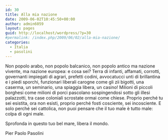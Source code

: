 ```yaml
---
id: 30
title: Alla mia nazione
date: 2009-06-02T10:45:50+00:00
author: admin6059
layout: pages
guid: http://localhost/wordpress/?p=30
#permalink: /index.php/2009/06/02/alla-mia-nazione/
categories:
  - Italia
  - pasolini
---
```

Non popolo arabo, non popolo balcanico, non popolo antico
ma nazione vivente, ma nazione europea:
e cosa sei? Terra di infanti, affamati, corrotti,
governanti impiegati di agrari, prefetti codini,
avvocatucci unti di brillantina e i piedi sporchi,
funzionari liberali carogne come gli zii bigotti,
una caserma, un seminario, una spiaggia libera, un casino!
Milioni di piccoli borghesi come milioni di porci
pascolano sospingendosi sotto gli illesi palazzotti,
tra case coloniali scrostate ormai come chiese.
Proprio perché tu sei esistita, ora non esisti,
proprio perché fosti cosciente, sei incosciente.
E solo perché sei cattolica, non puoi pensare
che il tuo male è tutto male: colpa di ogni male.

Sprofonda in questo tuo bel mare, libera il mondo.

Pier Paolo Pasolini